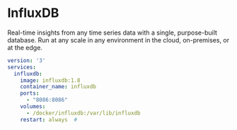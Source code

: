 # InfluxDB

Real-time insights from any time series data with a single, purpose-built database. Run at any scale in any environment in the cloud, on-premises, or at the edge.

```yaml linenums="1"
version: '3'
services:
  influxdb:
    image: influxdb:1.8
    container_name: influxdb
    ports:
      - "8086:8086"  
    volumes:
      - /docker/influxdb:/var/lib/influxdb  
    restart: always  # 
```